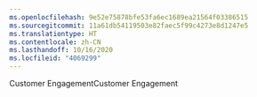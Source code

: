 ```yaml
---
ms.openlocfilehash: 9e52e75878bfe53fa6ec1689ea21564f03386515
ms.sourcegitcommit: 11a61db54119503e82faec5f99c4273e8d1247e5
ms.translationtype: HT
ms.contentlocale: zh-CN
ms.lasthandoff: 10/16/2020
ms.locfileid: "4069299"
---
```

<span data-ttu-id="b378c-101">Customer Engagement</span><span class="sxs-lookup"><span data-stu-id="b378c-101">Customer Engagement</span></span>